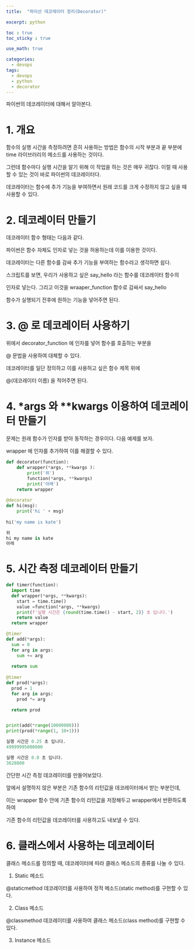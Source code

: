 ```yaml
---
title:  "파이선 데코레이터 정리(Decorator)"

excerpt: python

toc : true
toc_sticky : true  

use_math: true

categories:
  - devops
tags:
  - devops
  - python
  - decorator
---
```


파이썬의 데코레이터에 대해서 알아본다.

# 1. 개요

함수의 실행 시간을 측정하려면 흔히 사용하는 방법은 함수의 시작 부분과 끝 부분에
time 라이브러리의 메소드를 사용하는 것이다.

그런데 함수마다 실행 시간을 알기 위해 이 작업을 하는 것은 매우 귀찮다.
이럴 때 사용할 수 있는 것이 바로 파이썬의 데코레이터다.

데코레이터는 함수에 추가 기능을 부여하면서 원래 코드를 크게 수정하지 않고 싶을 때 사용할 수 있다.

# 2. 데코레이터 만들기

데코레이터 함수 형태는 다음과 같다.

파이썬은 함수 자체도 인자로 넣는 것을 허용하는데 이를 이용한 것이다.

<script src="https://gist.github.com/Sodychoe/dac37247277d00d4b24be15d2e08925b.js"></script>

데코레이터는 다른 함수를 감싸 추가 기능을 부여하는 함수라고 생각하면 쉽다.

스크립트를 보면, 우리가 사용하고 싶은 say_hello 라는 함수를 데코레이터 함수의

인자로 넣는다. 그리고 이것을 wraaper_function 함수로 감싸서 say_hello 

함수가 실행되기 전후에 원하는 기능을 넣어주면 된다.


# 3. @ 로 데코레이터 사용하기

<script src="https://gist.github.com/Sodychoe/1974388ecd29858aff19a6abe95bb76e.js"></script>

위에서 decorator_function 에 인자를 넣어 함수를 호출하는 부분을

@ 문법을 사용하여 대체할 수 있다.

데코레이터를 일단 정의하고 이를 사용허고 싶은 함수 제목 위에

@(데코레이터 이름) 을 적어주면 된다. 

# 4. *args 와 **kwargs 이용하여 데코레이터 만들기

문제는 원래 함수가 인자를 받아 동작하는 경우이다. 다음 예제를 보자.

<script src="https://gist.github.com/Sodychoe/fa66a63f4cc0cd3801f9b8c844a471c5.js"></script>

wrapper 에 인자를 추가하여 이를 해결할 수 있다.

```python
def decorator(function):
    def wrapper(*args, **kwargs ):
        print('위')
        function(*args, **kwargs)
        print('아래')
    return wrapper
    
@decorator
def hi(msg):
    print('hi ' + msg)
    
hi('my name is kate')

위
hi my name is kate
아래
```

# 5. 시간 측정 데코레이터 만들기

```python
def timer(function):
  import time
  def wrapper(*args, **kwargs):
    start = time.time()
    value =function(*args, **kwargs)
    print(f'실행 시간은 {round(time.time() - start, 2)} 초 입니다.')
    return value
  return wrapper

@timer
def add(*args):
  sum = 0
  for arg in args:
    sum += arg
  
  return sum
  
@timer
def prod(*args):
  prod = 1 
  for arg in args:
    prod *= arg 

  return prod


print(add(*range(10000000)))
print(prod(*range(1, 10+1)))

실행 시간은 0.25 초 입니다.
49999995000000

실행 시간은 0.0 초 입니다.
3628800

```

간단한 시간 측정 데코레이터를 만들어보았다.

앞에서 설명하지 않은 부분은 기존 함수의 리턴값을 데코레이터에서 받는 부분인데, 

이는 wrapper 함수 안에 기존 함수의 리턴값을 저장해두고 wrapper에서 반환하도록 하여 

기존 함수의 리턴값을 데코레이터를
사용하고도 내보낼 수 있다.

# 6. 클래스에서 사용하는 데코레이터 

클래스 메소드를 정의할 때, 데코레이터에 따라 클래스 메소드의 종류를 나눌 수 있다.

1. Static 메소드

@staticmethod 데코레이터를 사용하여 정적 메소드(static method)를 구현할 수 있다.


2. Class 메소드

@classmethod 데코레이터를 사용하여 클래스 메소드(class method)를 구현할 수 있다.


3. Instance 메소드
